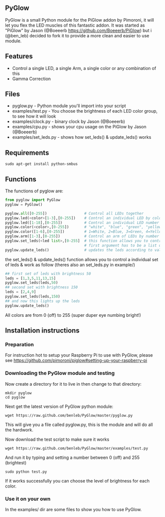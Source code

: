 ## PyGlow

PyGlow is a small Python module for the PiGlow addon by Pimoroni, it will let you flex the LED muscles of this fantastic addon.
It was started as "PiGlow" by Jason (@Boeeerb https://github.com/Boeeerb/PiGlow) but i (@ben_leb) decided to fork it to provide a more clean and easier to use module.


## Features

 - Control a single LED, a single Arm, a single color or any combination of this
 - Gamma Correction


## Files

 - pyglow.py - Python module you'll import into your script
 - examples/test.py - You choose the brightness of each LED color group, to see how it will look
 - examples/clock.py - binary clock by Jason (@Boeeerb)
 - examples/cpu.py - shows your cpu usage on the PiGlow by Jason (@Boeeerb)
 - examples/set_leds.py - shows how set_leds() & update_leds() works


## Requirements

    sudo apt-get install python-smbus


## Functions

The functions of pyglow are:

```python
from pyglow import PyGlow
pyglow = PyGlow()

pyglow.all([0-255])                 # Control all LEDs together
pyglow.led(<color>[1-3],[0-255])    # Control an individual LED by color + arm-number eg. "red2"
pyglow.led([1-18],[0-255])          # Control an individual LED number
pyglow.color(<color>,[0-255])       # "white", "blue", "green", "yellow", "orange", "red"
pyglow.color([1-6],[0-255])         # 1=White, 2=Blue, 3=Green, 4=Yellow, 5=Orange, 6=Red
pyglow.arm([1-3],[0-255])           # Control an arm of LEDs by number
pyglow.set_leds(<led list>,[0-255]  # this function allows you to control a individual set of leds
                                    # first argument has to be a list of leds [1-18] or <color>[1-18]
pyglow.update_leds()                # updates the leds according to values set with set_leds
```
the set_leds() & update_leds() function allows you to control a individual set of leds & work as follow (theres also an set_leds.py in example/)
```python
## first set of leds with brightness 50
leds = [1,3,5,11,13,15]
pyglow.set_leds(leds,50)
## second set with brightness 150
leds = [2,4,9]
pyglow.set_leds(leds,150)
## and now this lights up the leds
pyglow.update_leds()
```

All colors are from 0 (off) to 255 (super duper eye numbing bright!)



## Installation instructions


### Preparation

For instruction hot to setup your Raspberry Pi to use with PyGlow, please see
https://github.com/pimoroni/piglow#setting-up-your-raspberry-pi


### Downloading the PyGlow module and testing

Now create a directory for it to live in then change to that directory:

    mkdir pyglow
    cd pyglow

Next get the latest version of PyGlow python module:

    wget https://raw.github.com/benleb/PyGlow/master/pyglow.py

This will give you a file called pyglow.py, this is the module and will do all the hardwork.

Now download the test script to make sure it works

    wget https://raw.github.com/benleb/PyGlow/master/examples/test.py

And run it by typing and setting a number between 0 (off) and 255 (brightest)

    sudo python test.py

If it works successfully you can choose the level of brightness for each color.

### Use it on your own

In the examples/ dir are some files to show you how to use PyGlow.
